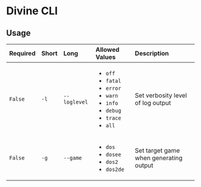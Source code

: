 <!-- TITLE: Divine CLI -->

# Divine CLI
## Usage

Required | Short | Long | Allowed Values | Description
:--- | :--- | :--- | :--- | :---
`False` | `-l` | `--loglevel` | <ul><li>`off`<li>`fatal`<li>`error`<li>`warn`<li>`info`<li>`debug`<li>`trace`<li>`all`</ul> | Set verbosity level of log output
`False` | `-g` | `--game` | <ul><li>`dos`<li>`dosee`<li>`dos2`<li>`dos2de`</ul> | Set target game when generating output